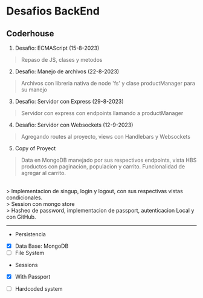 # Desafios BackEnd

## Coderhouse

1. Desafio: ECMAScript (15-8-2023)
> Repaso de JS, clases y metodos 

2. Desafio: Manejo de archivos (22-8-2023)
> Archivos con libreria nativa de node 'fs' y clase productManager para su manejo

3. Desafio: Servidor con Express (29-8-2023)
> Servidor con express con endpoints llamando a productManager

4. Desafio: Servidor con Websockets (12-9-2023)
> Agregando routes al proyecto, views con Handlebars y Websockets

5. Copy of Proyect
> Data en MongoDB manejado por sus respectivos endpoints, vista HBS productos con paginacion, populacion y carrito. Funcionalidad de agregar al carrito.
<br>
> Implementacion de singup, login y logout, con sus respectivas vistas condicionales.
<br>
> Session con mongo store
<br>
> Hasheo de password, implementacion de passport, autenticacion Local y con GitHub.

--------------------------------------------------------------------

* Persistencia
- [x] Data Base: MongoDB
- [ ] File System

* Sessions
- [x] With Passport
- [ ] Hardcoded system

